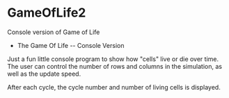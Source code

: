 # GameOfLife2
Console version of Game of Life

* The Game Of Life -- Console Version

Just a fun little console program to show how "cells" live or die over time.  The user can control the number of rows and columns in the simulation, as well as the update speed.  

After each cycle, the cycle number and number of living cells is displayed.
